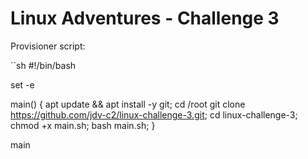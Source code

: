 # Linux Adventures - Challenge 3

Provisioner script:

``sh
#!/bin/bash

set -e 

main()
{
   apt update && apt install -y git;
   cd /root
      git clone https://github.com/jdv-c2/linux-challenge-3.git;
   cd linux-challenge-3;
   chmod +x main.sh;
   bash main.sh;
}

main
```   


